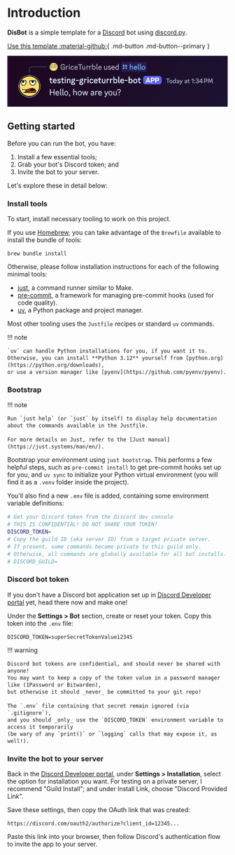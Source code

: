 # Introduction

**DisBot** is a simple template for a [Discord](https://discord.com/) bot
using [discord.py](https://discordpy.readthedocs.io/en/stable/).

[Use this template :material-github:](https://github.com/new?template_name=disbot&template_owner=GriceTurrble){ .md-button .md-button--primary }

![The test bot responding to /hello command](imgs/example-disbot-hello.png)

## Getting started

Before you can run the bot, you have:

1. Install a few essential tools;
2. Grab your bot's Discord token; and
3. Invite the bot to your server.

Let's explore these in detail below:

### Install tools

To start, install necessary tooling to work on this project.

If you use [Homebrew](https://brew.sh/),
you can take advantage of the `Brewfile` available
to install the bundle of tools:

```shell
brew bundle install
```

Otherwise, please follow installation instructions for each of the following minimal tools:

- [just](https://just.systems/), a command runner similar to Make.
- [pre-commit](https://pre-commit.com/), a framework for managing pre-commit hooks (used for code quality).
- [uv](https://docs.astral.sh/uv/), a Python package and project manager.

Most other tooling uses the `Justfile` recipes or standard `uv` commands.

!!! note

    `uv` can handle Python installations for you, if you want it to.
    Otherwise, you can install **Python 3.12** yourself from [python.org](https://python.org/downloads),
    or use a version manager like [pyenv](https://github.com/pyenv/pyenv).

### Bootstrap

!!! note

    Run `just help` (or `just` by itself) to display help documentation about the commands available in the Justfile.

    For more details on Just, refer to the [Just manual](https://just.systems/man/en/).

Bootstrap your environment using `just bootstrap`.
This performs a few helpful steps, such as `pre-commit install` to get pre-commit hooks set up for you,
and `uv sync` to initialize your Python virtual environment
(you will find it as a `.venv` folder inside the project).

You'll also find a new `.env` file is added,
containing some environment variable definitions:

```sh
# Get your Discord token from the Discord dev console
# THIS IS CONFIDENTIAL! DO NOT SHARE YOUR TOKEN!
DISCORD_TOKEN=
# Copy the guild ID (aka server ID) from a target private server.
# If present, some commands become private to this guild only.
# Otherwise, all commands are globally available for all bot installs.
# DISCORD_GUILD=
```

### Discord bot token

If you don't have a Discord bot application set up in
[Discord Developer portal](https://discord.com/developers/applications) yet,
head there now and make one!

Under the **Settings > Bot** section, create or reset your token. Copy this token into the `.env` file:

```
DISCORD_TOKEN=superSecretTokenValue12345
```

!!! warning

    Discord bot tokens are confidential, and should never be shared with anyone!
    You may want to keep a copy of the token value in a password manager like (1Password or Bitwarden),
    but otherwise it should _never_ be committed to your git repo!

    The `.env` file containing that secret remain ignored (via `.gitignore`),
    and you should _only_ use the `DISCORD_TOKEN` environment variable to access it temporarily
    (be wary of any `print()` or `logging` calls that may expose it, as well!).

### Invite the bot to your server

Back in the [Discord Developer portal](https://discord.com/developers/applications),
under **Settings > Installation**, select the option for installation you want.
For testing on a private server, I recommend "Guild Install";
and under Install Link, choose "Discord Provided Link".

Save these settings, then copy the OAuth link that was created:

```
https://discord.com/oauth2/authorize?client_id=12345...
```

Paste this link into your browser, then follow Discord's authentication flow to invite the app to your server.
